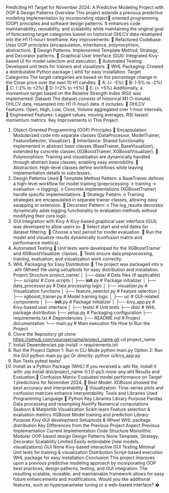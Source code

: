 Predicting H1 Target for November 2024: A
Predictive Modeling Project with OOP &
Design Patterns
Overview
This project extends a previous predictive modeling implementation by incorporating object￾
oriented programming (OOP) principles and software design patterns. It enhances code
maintainability, reusability, and scalability while maintaining the original goal of forecasting
target categories based on historical OHLCV data resampled into the H1 (1-hour)
timeframe.
Key improvements:
 Refactored Codebase: Uses OOP principles (encapsulation, inheritance,
polymorphism, abstraction).
 Design Patterns: Implemented Template Method, Strategy, and Decorator patterns.
 Graphical User Interface (GUI): Integrated Kivy-based UI for model selection and
execution.
 Automated Testing: Developed unit tests for trainers and visualizers.
 WHL Packaging: Created a distributable Python package (.whl) for easy installation.
Target Categories
The target categories are based on the percentage change in the Close price over the next 10
H1 candles:
 A: (< -5%)
 B: (-5% to -2%)
 C: (-2% to +2%)
 D: (+2% to +5%)
 E: (> +5%)
Additionally, a momentum target based on the Relative Strength Index (RSI) was
implemented.
Dataset
The dataset consists of historical M1 (1-minute) OHLCV data, resampled into H1 (1-hour)
data. It includes:
 OHLCV Features: Open, High, Low, Close, Volume aggregated over 1-hour intervals.
 Engineered Features: Lagged values, moving averages, RSI-based momentum metrics.
Key Improvements in This Project
1. Object-Oriented Programming (OOP) Principles
 Encapsulation: Modularized code into separate classes (DataProcessor, ModelTrainer,
FeatureSelector, Visualizer).
 Inheritance: Shared functionality implemented in abstract base classes (BaseTrainer,
BaseVisualizer), extended by concrete classes (XGBoostTrainer, XGBoostVisualizer).
 Polymorphism: Training and visualization are dynamically handled through abstract
base classes, enabling easy extensibility.
 Abstraction: High-level classes define workflows while leaving implementation details
to subclasses.
2. Design Patterns Used
 Template Method Pattern:
o BaseTrainer defines a high-level workflow for model training (preprocessing
→ training → evaluation → logging).
o Concrete implementations (XGBoostTrainer) handle specific implementations.
 Strategy Pattern:
o Training strategies are encapsulated in separate trainer classes, allowing easy
swapping or extension.
 Decorator Pattern:
o The log_results decorator dynamically adds logging functionality to
evaluation methods without modifying their core logic.
3. GUI Integration with Kivy
A Kivy-based graphical user interface (GUI) was developed to allow users to:
 Select start and end dates for dataset filtering.
 Choose a test period for model evaluation.
 Run the model and visualize results dynamically (confusion matrix and performance
metrics).
4. Automated Testing
 Unit tests were developed for the XGBoostTrainer and XGBoostVisualizer classes.
 Tests ensure data preprocessing, training, evaluation, and visualization work
correctly.
5. WHL Packaging for Easy Distribution
 The project was packaged into a .whl (Wheel) file using setuptools for easy
distribution and installation.
Project Structure
project_name/
│
├── data/ # Data files (if applicable)
├── scripts/ # Core scripts
│ ├── __init__.py # Package initializer
│ ├── data_processor.py # Data processing logic
│ ├── visualizer.py # Visualization functions
│ ├── feature_selector.py # Feature selection
│ ├── xgboost_trainer.py # Model training logic
│
├── ui/ # GUI-related components
│ ├── __init__.py # Package initializer
│ ├── kivy_app.py # Kivy-based user interface
│
├── tests/ # Unit tests
├── dist/ # WHL package distribution
├── setup.py # Packaging configuration
├── requirements.txt # Dependencies
├── README.md # Project documentation
└── main.py # Main execution file
How to Run the Project
1. Clone the Repository
git clone https://github.com/yourusername/project_name.git
cd project_name
2. Install Dependencies
pip install -r requirements.txt
3. Run the Project
Option 1: Run in CLI Mode
python main.py
Option 2: Run the GUI
python main.py gui
Or directly:
python ui/kivy_app.py
4. Run Tests
pytest tests/
5. Install as a Python Package (WHL)
If you received a .whl file, install it with:
pip install dist/project_name-0.1.0-py3-none-any.whl
Results and Evaluation
 Confusion Matrix: Evaluated model performance on Target 1 predictions for
November 2024.
 Best Model: XGBoost showed the best accuracy and interpretability.
 Visualization: Time-series plots and confusion matrices enhance interpretability.
Tools and Libraries Used
Programming Language
 Python
Key Libraries
Library Purpose
Pandas Data processing and resampling
NumPy Numerical computations
Seaborn & Matplotlib Visualization
Scikit-learn Feature selection & evaluation metrics
XGBoost Model training and prediction
Library Purpose
Kivy GUI development
Setuptools & Wheel WHL package distribution
Key Differences from the Previous Project
Aspect Previous Implementation Current Implementation
Code Structure Monolithic Modular OOP-based design
Design Patterns None Template, Strategy, Decorator
Scalability Limited Easily extendable (new models, visualizations)
GUI None Kivy-based interactive GUI
Testing Minimal Unit tests for training & visualization
Distribution Script-based execution WHL package for easy installation
Conclusion
This project improves upon a previous predictive modeling approach by incorporating OOP best
practices, design patterns, testing, and GUI integration. The resulting scalable, reusable,
and maintainable framework allows for easy future enhancements and modifications.
Would you like additional features, such as hyperparameter tuning or a web-based interface? �
